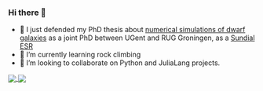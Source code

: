 ### Hi there 👋

<!--
**elehcim/elehcim** is a ✨ _special_ ✨ repository because its `README.md` (this file) appears on your GitHub profile.

Here are some ideas to get you started:
-->
- 🔭 I just defended my PhD thesis about [numerical simulations of dwarf galaxies](https://research.rug.nl/en/publications/numerical-simulations-of-dwarf-galaxies-in-the-fornax-cluster) as a joint PhD between UGent and RUG Groningen, as a [Sundial ESR](https://www.astro.rug.nl/~sundial/esr.php?esr=11)
- 🌱 I’m currently learning rock climbing
- 👯 I’m looking to collaborate on Python and JuliaLang projects.
<!--
- 📫 How to reach me: michele.mastropietro@gmail.com
- 🤔 I’m looking for help with ...
- 💬 Ask me about ...
- 😄 Pronouns: ...
- ⚡ Fun fact: ...
-->
<a href="https://github.com/elehcim/elehcim">
  <img align="center" src="https://github-readme-stats.vercel.app/api?username=elehcim&count_private=true&show_icons=true" />
</a>
<a href="https://github.com/elehcim/elehcim">
  <img align="center" src="https://github-readme-stats.vercel.app/api/top-langs/?username=elehcim&hide=java,css,html" />
</a>
